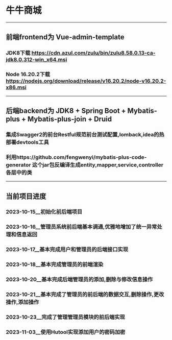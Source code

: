# 牛牛商城
---
## 前端frontend为 Vue-admin-template
### JDK8下载 https://cdn.azul.com/zulu/bin/zulu8.58.0.13-ca-jdk8.0.312-win_x64.msi
### Node 16.20.2下载 https://nodejs.org/download/release/v16.20.2/node-v16.20.2-x86.msi
---
## 后端backend为 JDK8 + Spring Boot + Mybatis-plus + Mybatis-plus-join + Druid
###  集成Swagger2的前台Restful规范前台测试配置,lomback,idea的热部署devtools工具
###  利用https://github.com/fengwenyi/mybatis-plus-code-generator 这个jar包反编译生成entity,mapper,service,controller各层中的类
---
## 当前项目进度

### 2023-10-15__初始化前后端项目
### 2023-10-16__管理员系统前后端基本调通,优雅地增加了统一异常处理和信息返回
### 2023-10-17__基本完成用户和管理员的后端接口实现
### 2023-10-18__基本完成管理员的前端渲染
### 2023-10-20__基本完成后端管理员的添加,删除与修改信息操作
### 2023-10-21__基本完成了管理员的前后端的数据交互,删除操作,更改操作,添加操作
### 2023-10-23__完成了管理管理员模块的前后端实现
### 2023-11-03__使用Hutool实现添加用户的密码加密
